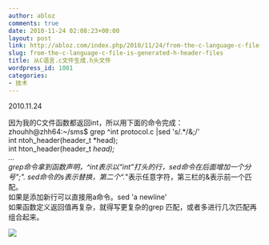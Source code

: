 ```yaml
---
author: abloz
comments: true
date: 2010-11-24 02:08:23+00:00
layout: post
link: http://abloz.com/index.php/2010/11/24/from-the-c-language-c-file-is-generated-h-header-files/
slug: from-the-c-language-c-file-is-generated-h-header-files
title: 从C语言.c文件生成.h头文件
wordpress_id: 1081
categories:
- 技术
---
```


2010.11.24  
  
因为我的C文件函数都返回int，所以用下面的命令完成：  
zhouhh@zhh64:~/sms$ grep ^int protocol.c |sed 's/.*/&;/'  
int ntoh_header(header_t *head);  
int hton_header(header_t *head);  
...  
grep命令拿到函数声明，^int表示以“int”打头的行，sed命令在后面增加一个分号";". sed命令的s表示替换，第二个“.*"表示任意字符，第三栏的&表示前一个匹配。  
如果是添加新行可以直接用a命令。sed 'a newline'  
如果函数定义返回值再复杂，就得写更复杂的grep 匹配，或者多进行几次匹配再组合起来。  
  


![](http://img.zemanta.com/pixy.gif?x-id=9d4cca73-ec44-8411-a3b6-348126b93ca7)
